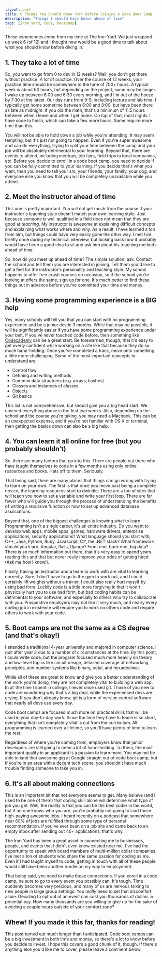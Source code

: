 ```yaml
---
layout: post
title: 6 Things You Should Know <br> Before Joining a Code Boot Camp
description: "Things I should have known ahead of time"
tags: [iron yard, code, bootcamp]
---
```



These experiences come from my time at The Iron Yard. We just wrapped up week 6 (of 12)
and I thought now would be a good time to talk about what you should know before diving in.

## 1. They take a lot of time

So, you want to go from 0 to dev in 12 weeks? Well, you don't get there without practice.
*A lot* of practice. Over the course of 12 weeks, your practice time should be somewhere to the tune of 700+ hours. A typical week is about 60 hours, but depending on the project, some may be longer.  I wake up between 6:00 and 6:30 every morning, and I'm out of the house by 7:30 at the latest. Our day runs from 9-5, including lecture and lab time. I typically get home sometime between 6:00 and 8:00, but have been there as late as midnight. If you did the math, that's a minimum of 11.5 hours between when I leave and when I get home. On top of that, most nights I have code to finish, which can take a few more hours. Some require more time than this.

You will *not* be able to hold down a job while you're attending. It may seem tempting, but
it's just not going to happen. Even if you're super awesome and can do everything, trying to
split your time between the camp and your job will be absolutely detrimental to your learning. Beyond
that, there are events to attend, including meetups, job fairs, field trips to local companies, etc.
Before you decide to enroll in a code boot camp, you need to decide if you can be fully committed to
your learning. If you decide that's what you want, then you need to tell your s/o, your friends, your family, your dog, and everyone else you know that you will be completely unavailable while you attend.

## 2. Meet the instructor ahead of time

This one is pretty important. You will not get much from the course if your instructor's
teaching style doesn't match your own learning style. Just because someone is well qualified
in a field does not mean that they are good at *teaching*. My instructor is awesome at explaining
difficult concepts and explaining what works where and why. As a result, I have learned a ton from him,
but things could have very easily gone the other way. I met him briefly once during my technical interview, but looking back now it probably would have been a good idea to sit and ask him about his teaching methods ahead of time.

So, how do you meet up ahead of time? The simple solution: ask. Contact the school and tell them you are interested in joining. Tell them you'd like to get a feel for the instructor's personality and teaching style. My school happens to offer free crash courses on occasion, so if the school you're looking at offers the same, sign up for one. It's much better to find these things out in advance before you've committed your time and money.

## 3. Having some programming experience is a BIG help

Yes, many schools will tell you that you can start with no programming experience and be a junior dev
in 3 months. While that may be possible, it will be significantly easier if you have some programming experience under your belt. If you've never touched code before, then something like [Codecademy](http://www.codecademy.com) can be a great start. Be forewarned, though, that it's easy to
get overly confident while working on a site like that because they do so much hand-holding. Once you've completed a track, move onto something a little more challenging. Some of the most important concepts to understand are:
  * Control flow
  * Defining and writing methods
  * Common data structures (e.g. arrays, hashes)
  * Classes and instances of classes
  * Objects
  * Git basics

This list is not comprehensive, but should give you a big head start. We covered everything above in the first two weeks. Also, depending on the school and the course you're taking, you may need a Macbook. This can be an unexpected expense, and if you're not familiar with OS X or terminal, then getting the basics down can also be a big help.

## 4. You can learn it all online for free (but you probably shouldn't)

So, there are many factors that go into this. There are people out there who have taught themselves to code in a few months using only online resources and books. Hats off to them. Seriously.

That being said, there are many places that things can go wrong with trying to learn on your own. The first is that once you move past being a complete novice, the learning resources start to dwindle. There are a ton of sites that will teach you how to set a variable and write your first loop. There are far fewer who will guide you through the process of understanding the benefits of writing a recursive function or how to set up advanced database associations.

Beyond that, one of the biggest challenges is knowing what to learn. Programming isn't a single career, it's an entire industry. Do you want to develop web apps, mobile apps, games, hardware drivers, enterprise applications, security applications? What language should you start with, C++, Java, Python, Ruby, Javascript, C#, the .NET stack? What framework should you learn, Angular, Rails, Django? Front end, back end, big data? There is so much information out there, that it's very easy to spend years reading this and that but never really improve your odds of getting hired (Ask me how I know!).

Finally, having an instructor and a team to work with are vital to learning correctly. Sure, I don't have to go to the gym to work out, and I could certainly lift weights without a trainer. I could also really hurt myself by using bad form. Luckily code is a little more forgiving in that it won't physically hurt you to use bad form, but bad coding habits can be detrimental to your software, and especially to others who try to collaborate with you. Prospective employers may not like it very much, and nearly every coding job in existence will require you to work on others code and require others to work with your code.

## 5. Boot camps are not the same as a CS degree (and that's okay!)

I attended a traditional 4-year university and majored in computer science. I quit after year 3 due to a number of circumstances at the time. By this point, I could write code, but the program focused much more heavily on theory and low-level topics like circuit design, detailed coverage of networking principles, and number systems like binary, octal, and hexadecimal.

While all of these are great to know and give you a better understanding of the work you're doing, they are not completely vital to building a web app. In all the time I spent in college, I never once used git. Those of you new to code are wondering why that's a big deal, while the experienced devs are crying. If you don't already know, git is a form of version control software that nearly all devs use every day.

Code boot camps are focused much more on practical skills that will be used in your day-to-day work. Since the time they have to teach is so short, everything that isn't completely vital is cut from the curriculum. All programming is learned over a lifetime, so you'll have plenty of time to learn the rest.

Regardless of where you're coming from, employers know that junior developers are still going to need a lot of hand-holding. To them, the most important quality in an applicant is a passion to learn more. You may not be able to land that awesome gig at Google straight out of code boot camp, but if you're in an area with a decent tech scene, you shouldn't have much trouble finding someone to take you in.

## 6. It's all about making connections

This is an important bit that not everyone seems to get. Many believe (and I used to be one of them) that coding skill alone will determine what type of job you get. Well, the reality is that you can be the best coder in the world, but if no one knows who you are, you're probably not going to land those high-paying awesome jobs. I heard recently on a podcast that somewhere near 80% of jobs are fulfilled through some type of personal recommendation. If you've ever been on a job site and came back to an empty inbox after sending out 40+ applications, that's why.

The Iron Yard has been a great asset in connecting me to businesses, people, and events that I didn't even know existed near me. I've had the opportunity to speak with board members of multi-million dollar companies, I've met a ton of students who share the same passion for coding as me. Even if I had taught myself to code, getting in touch with all of these people would still have been another hurdle on my way to employment.

That being said, you need to make these connections. If you enroll in a code camp, be sure to go to every event you possibly can. It's tough. Time suddenly becomes very precious, and many of us are nervous talking to new people in large group settings. You *really* need to set that discomfort aside. Deciding to opt out of an event can cost you thousands of dollars in potential pay. How many thousands are you willing to give up for the sake of avoiding a couple hours outside of your comfort zone?

## Whew! If you made it this far, thanks for reading!

This post turned out much longer than I anticipated. Code boot camps can be a big investment in both time and money, so there's a lot to know before you decide to invest. I hope this covers a good chunk of it, though. If there's anything else you'd like me to cover, please leave a comment below.
